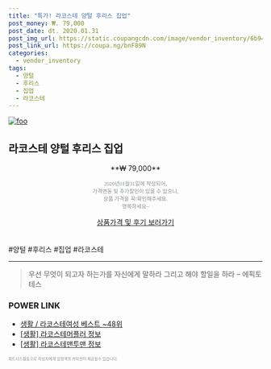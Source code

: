 ```yaml
--- 
title: "특가! 라코스테 양털 후리스 집업" 
post_money: ₩. 79,000 
post_date: dt. 2020.01.31 
post_img_url: https://static.coupangcdn.com/image/vendor_inventory/6b94/026fe57bcad38c2a08ac2268fb723983e19dc905ce250a42711c80a01658.jpg 
post_link_url: https://coupa.ng/bnF89N 
categories: 
  - vendor_inventory 
tags: 
  - 양털 
  - 후리스 
  - 집업 
  - 라코스테 
--- 
```

[![foo](https://static.coupangcdn.com/image/vendor_inventory/6b94/026fe57bcad38c2a08ac2268fb723983e19dc905ce250a42711c80a01658.jpg)](https://coupa.ng/bnF89N) 

## 라코스테 양털 후리스 집업 
<p style="text-align: center;">**₩ 79,000**</p> 
<p style="text-align: center;"><span style="color: #898c8f; font-family: Georgia,Times,serif; font-size: 0.75em;">2020년01월31일에 작성되어, <br>가격변동 및 추가할인이 있을 수 있으니,<br> 상품 가격을 꼭!확인해주세요.<br>행복하세요~</span> 
</p>	 
<div markdown="0" style="text-align: center;"><a href="https://coupa.ng/bnF89N" class="btn btn--success">상품가격 및 후기 보러가기</a></div> 
<br><br> 
  #양털 #후리스 #집업 #라코스테 
<hr> 

> 우선 무엇이 되고자 하는가를 자신에게 말하라 그리고 해야 할일을 하라 – 에픽토테스 


### POWER LINK

* <a href="https://blog.naver.com/santokki14/221789623092" target="_blank">생활 / 라코스테여성 베스트 ~48위</a>
* <a href="https://blog.naver.com/sakai111/221758205638" target="_blank"> [생활] 라코스테머플러 정보 </a>
* <a href="https://blog.naver.com/fasyy4321/221762390983" target="_blank"> [생활] 라코스테맨투맨 정보 </a>

<span style="color: #898c8f; font-family: Georgia,Times,serif; font-size: 0.55em;">파트너스활동으로 작성자에게 일정액의 커미션이 제공될수 있습니다.</span> 
